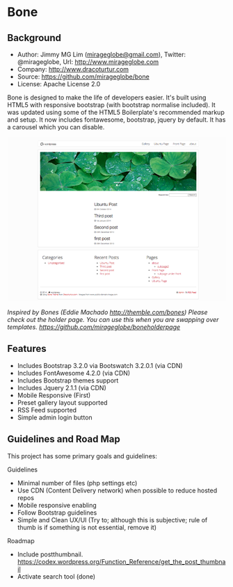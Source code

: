 Bone
================================================

Background
------------------------------------------------
- Author: Jimmy MG Lim (mirageglobe@gmail.com), Twitter: @mirageglobe, Url: http://www.mirageglobe.com
- Company: http://www.dracoturtur.com
- Source: https://github.com/mirageglobe/bone
- License: Apache License 2.0

Bone is designed to make the life of developers easier. It's built using HTML5 with responsive bootstrap (with bootstrap normalise included). It was updated using some of the HTML5 Boilerplate's recommended markup and setup. It now includes fontawesome, bootstrap, jquery by default. It has a carousel which you can disable.

![Bone Screenshot](https://raw.githubusercontent.com/mirageglobe/bone/master/screenshot.png)

*Inspired by Bones (Eddie Machado http://themble.com/bones)*
*Please check out the holder page. You can use this when you are swapping over templates. https://github.com/mirageglobe/boneholderpage*

Features
------------------------------------------------
- Includes Bootstrap 3.2.0 via Bootswatch 3.2.0.1 (via CDN)
- Includes FontAwesome 4.2.0 (via CDN)
- Includes Bootstrap themes support
- Includes Jquery 2.1.1 (via CDN)
- Mobile Responsive (First)
- Preset gallery layout supported
- RSS Feed supported
- Simple admin login button


Guidelines and Road Map
------------------------------------------------
This project has some primary goals and guidelines:

Guidelines

- Minimal number of files (php settings etc)
- Use CDN (Content Delivery network) when possible to reduce hosted repos
- Mobile responsive enabling
- Follow Bootstrap guidelines
- Simple and Clean UX/UI (Try to; although this is subjective; rule of thumb is if something is not essential, remove it)

Roadmap

- Include postthumbnail. https://codex.wordpress.org/Function_Reference/get_the_post_thumbnail
- Activate search tool (done)
